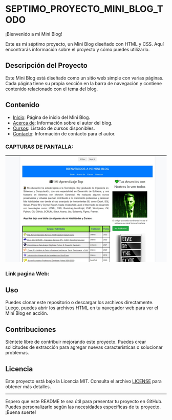 # SEPTIMO_PROYECTO_MINI_BLOG_TODO

¡Bienvenido a mi Mini Blog!

Este es mi séptimo proyecto, un Mini Blog diseñado con HTML y CSS. Aquí encontrarás información sobre el proyecto y cómo puedes utilizarlo.

## Descripción del Proyecto

Este Mini Blog está diseñado como un sitio web simple con varias páginas. Cada página tiene su propia sección en la barra de navegación y contiene contenido relacionado con el tema del blog.

## Contenido

- [Inicio](index.html): Página de inicio del Mini Blog.
- [Acerca de](acerca.html): Información sobre el autor del blog.
- [Cursos](cursos.html): Listado de cursos disponibles.
- [Contacto](contactos.html): Información de contacto para el autor.

### CAPTURAS DE PANTALLA:

![image](mini_blog.jpg)

### Link pagina Web:

## Uso

Puedes clonar este repositorio o descargar los archivos directamente. Luego, puedes abrir los archivos HTML en tu navegador web para ver el Mini Blog en acción.

## Contribuciones

Siéntete libre de contribuir mejorando este proyecto. Puedes crear solicitudes de extracción para agregar nuevas características o solucionar problemas.

## Licencia

Este proyecto está bajo la Licencia MIT. Consulta el archivo [LICENSE](LICENSE) para obtener más detalles.

---

Espero que este README te sea útil para presentar tu proyecto en GitHub. Puedes personalizarlo según las necesidades específicas de tu proyecto. ¡Buena suerte!
